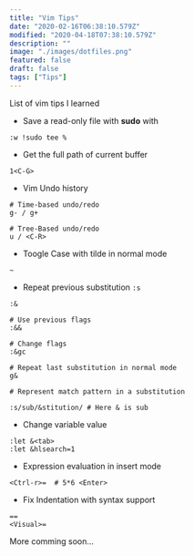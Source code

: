 ```yaml
---
title: "Vim Tips"
date: "2020-02-16T06:38:10.579Z"
modified: "2020-04-18T07:38:10.579Z"
description: ""
image: "./images/dotfiles.png"
featured: false
draft: false
tags: ["Tips"]
---
```


List of vim tips I learned

- Save a read-only file with **sudo** with

```shell
:w !sudo tee %
```

- Get the full path of current buffer

```shell
1<C-G>
```

- Vim Undo history

```shell
# Time-based undo/redo
g- / g+

# Tree-Based undo/redo
u / <C-R>
```


- Toogle Case with tilde in normal mode

```shell
~
```

- Repeat previous substitution `:s`

```shell
:&

# Use previous flags
:&&

# Change flags
:&gc

# Repeat last substitution in normal mode
g&

# Represent match pattern in a substitution

:s/sub/&stitution/ # Here & is sub
```

- Change variable value

```shell
:let &<tab>
:let &hlsearch=1
```

- Expression evaluation in insert mode

```shell
<Ctrl-r>=  # 5*6 <Enter>
```

- Fix Indentation with syntax support

```shell
==
<Visual>=
```

More comming soon...
